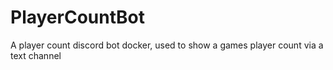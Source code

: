 # PlayerCountBot
 A player count discord bot docker, used to show a games player count via a text channel
